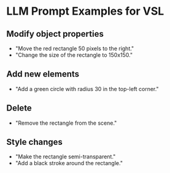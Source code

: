 # LLM Prompt Examples for VSL

## Modify object properties
- "Move the red rectangle 50 pixels to the right."
- "Change the size of the rectangle to 150x150."

## Add new elements
- "Add a green circle with radius 30 in the top-left corner."

## Delete
- "Remove the rectangle from the scene."

## Style changes
- "Make the rectangle semi-transparent."
- "Add a black stroke around the rectangle."
